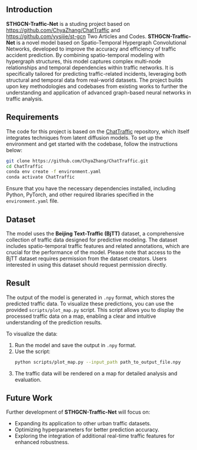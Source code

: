 ## Introduction  
**STHGCN-Traffic-Net** is a studing project based on https://github.com/ChyaZhang/ChatTraffic and https://github.com/yysijie/st-gcn Two Articles and Codes.
**STHGCN-Traffic-Net** is a novel model based on Spatio-Temporal Hypergraph Convolutional Networks, developed to improve the accuracy and efficiency of traffic accident prediction. By combining spatio-temporal modeling with hypergraph structures, this model captures complex multi-node relationships and temporal dependencies within traffic networks. It is specifically tailored for predicting traffic-related incidents, leveraging both structural and temporal data from real-world datasets. The project builds upon key methodologies and codebases from existing works to further the understanding and application of advanced graph-based neural networks in traffic analysis.  

## Requirements  
The code for this project is based on the [ChatTraffic](https://github.com/ChyaZhang/ChatTraffic) repository, which itself integrates techniques from latent diffusion models. To set up the environment and get started with the codebase, follow the instructions below:  

```bash  
git clone https://github.com/ChyaZhang/ChatTraffic.git  
cd ChatTraffic  
conda env create -f environment.yaml  
conda activate ChatTraffic  
```  

Ensure that you have the necessary dependencies installed, including Python, PyTorch, and other required libraries specified in the `environment.yaml` file.  

## Dataset  
The model uses the **Beijing Text-Traffic (BjTT)** dataset, a comprehensive collection of traffic data designed for predictive modeling. The dataset includes spatio-temporal traffic features and related annotations, which are crucial for the performance of the model. Please note that access to the BjTT dataset requires permission from the dataset creators. Users interested in using this dataset should request permission directly.  

## Result  
The output of the model is generated in `.npy` format, which stores the predicted traffic data. To visualize these predictions, you can use the provided `scripts/plot_map.py` script. This script allows you to display the processed traffic data on a map, enabling a clear and intuitive understanding of the prediction results.  

To visualize the data:  
1. Run the model and save the output in `.npy` format.  
2. Use the script:  
   ```bash  
   python scripts/plot_map.py --input_path path_to_output_file.npy  
   ```  
3. The traffic data will be rendered on a map for detailed analysis and evaluation.  

## Future Work  
Further development of **STHGCN-Traffic-Net** will focus on:  
- Expanding its application to other urban traffic datasets.  
- Optimizing hyperparameters for better prediction accuracy.  
- Exploring the integration of additional real-time traffic features for enhanced robustness.  
